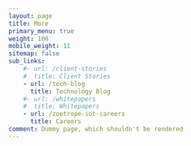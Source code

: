 ```yaml
---
layout: page
title: More
primary_menu: true
weight: 100
mobile_weight: 11
sitemap: false
sub_links:
    #- url: /client-stories
    #  title: Client Stories
    - url: /tech-blog
      title: Technology Blog
    #- url: /whitepapers
    #  title: Whitepapers
    - url: /zoetrope-iot-careers
      title: Careers
comment: Dummy page, which shouldn't be rendered
---
```

